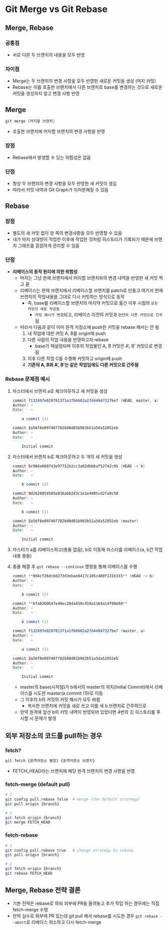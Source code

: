 # Git Merge vs Git Rebase

## Merge, Rebase

### 공통점

* 서로 다른 두 브랜치의 내용을 모두 반영

### 차이점

* Merge는 두 브랜치의 변경 사항을 모두 반영한 새로운 커밋을 생성 (머지 커밋)
* Rebase는 이를 호출한 브랜치에서 다른 브랜치로 base를 변경하는 것으로 새로운 커밋을 생성하지 않고 변경 사항 반영

## Merge

```java
git merge {머지할 브랜치}
```

* 호출한 브랜치에 머지할 브랜치의 변경 사항을 반영

### 장점

* Rebase에서 발생할 수 있는 위험성은 없음

### 단점

* 항상 두 브랜치의 변경 사항을 모두 반영한 새 커밋이 생김
* 따라서 커밋 내역과 Git Graph가 지저분해질 수 있음

## Rebase

### 장점

* 별도의 새 커밋 없이 양 쪽의 변경사항을 모두 반영할 수 있음
* 내가 마치 상대방이 작업한 이후에 작업한 것처럼 히스토리가 기록되기 때문에 브랜치 그래프를 깔끔하게 관리할 수 있음

### 단점

* **리베이스의 동작 원리에 의한 위험성**
  * 머지는 그냥 현재 브랜치에서 머지할 브랜치와의 변경 내역을 반영한 새 커밋 찍고 끝
  * 리베이스는 현재 브랜치에서 리베이스할 브랜치를 patch로 만들고 여기서 현재 브랜치의 작업내용을 그대로 다시 커밋하는 방식으로 동작
    * 즉, base를 리베이스할 브랜치의 마지막 커밋으로 옮긴 이후 시점의 `모든 커밋이 새로 작성됨`
      * `커밋 해시가 변경`되고, 리베이스 이전의 커밋과 `완전히 다른 커밋으로 간주`됨
  * 따라서 다음과 같이 이미 원격 저장소에 push한 커밋을 rebase 해서는 안 됨
    1. 내 작업에 대한 커밋 A, B를 origin에 push
    2. 다른 사람의 작업 내용을 반영하고자 rebase
       * base가 재설정되며 이후의 작업물인 A, B 커밋은 A’, B’ 커밋으로 변경됨
    3. 이후 다른 작업 C를 수행해 커밋하고 origin에 push
    4. **기존의 A, B와 A’, B’는 같은 작업임에도 다른 커밋으로 간주됨**

### Rebase 문제점 예시

1.  마스터에서 브랜치 a로 체크아웃하고 새 커밋을 생성

    ```java
    commit f132497e029781371a1fb6602a27d44947327be7 (HEAD, master, a)
    Author: ~
    Date:   ~

        a commit (1)

    commit 2a56f8e097407782b80d01b963b51a5da52052eb
    Author: ~
    Date:   ~

        Initial commit
    ```
2.  마스터에서 브랜치 b로 체크아웃하고 두 개의 새 커밋을 생성

    ```java
    commit 5c966a660743e97751b2cc3a02dbb6af52742c95 (HEAD -> b)
    Author: ~
    Date:   ~

        b commit (2)

    commit 9d2628054585e816abb2d3c1e1e4805cd2fa0c58
    Author: ~
    Date:   ~

        b commit (1)

    commit 2a56f8e097407782b80d01b963b51a5da52052eb (master)
    Author: ~
    Date:   ~

        Initial commit
    ```
3. 마스터가 a를 리베이스하고(충돌 없음), b로 이동해 마스터를 리베이스(a, b간 작업 내용 충돌)
4.  충돌 해결 후 `git rebase --continue` 명령을 통해 리베이스를 수행

    ```java
    commit **9d4cf26dcbd273d3ebae0417c105c400f131b333** (HEAD -> b)
    Author: ~
    Date:   ~

        b commit (2)

    commit **bfa0260647e48ec204a450c459a1164a14f98e94**
    Author: ~
    Date:   ~

        b commit (1)

    commit f132497e029781371a1fb6602a27d44947327be7 (master, a)
    Author: ~
    Date:   ~

        a commit (1)

    commit 2a56f8e097407782b80d01b963b51a5da52052eb
    Author: ~
    Date:   ~

        Initial commit
    ```

    * master의 base(시작점)가 b에서의 master의 위치(Initial Commit)에서 리베이스를 시도한 master(a commit (1))로 이동
    * 그 이후의 b의 커밋의 커밋 해시가 모두 바뀜
      * 복사한 브랜치에 커밋을 새로 쓰고 이를 새 b 브랜치로 간주하므로
    * 만약 원격에 앞선 b의 커밋 내역이 반영되어 있었다면 4번의 깃 히스토리를 푸시할 시 문제가 발생

## 외부 저장소의 코드를 pull하는 경우

### fetch?

```bash
git fetch {원격저장소 별칭} {원격저장소 브랜치}
```

* FETCH\_HEAD라는 브랜치에 해당 원격 브랜치의 변경 사항을 반영

### fetch-merge (default pull)

```bash
# 1
git config pull.rebase false  # merge (the default strategy)
git pull origin {branch}

# 2
git fetch origin {branch}
git merge FETCH_HEAD
```

### fetch-rebase

```bash
# 1
git config pull.rebase true   # change strategy to rebase
git pull origin {branch}

# 2
git fetch origin {branch}
git rebase FETCH_HEAD
```

## Merge, Rebase 전략 결론

* 기본 전략은 rebase로 하되 외부에 PR을 올려놓고 추가 작업 하는 경우에는 직접 fetch-merge 수행
* 만약 실수로 외부에 PR 있는데 git pull 해서 rebase를 시도한 경우 `git rebase --abort`로 리베이스 취소하고 다시 fetch-merge
